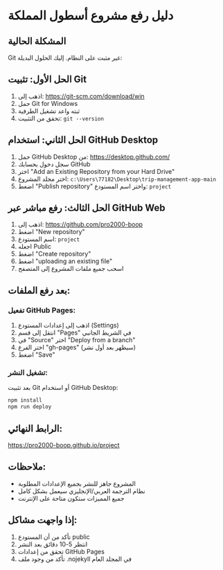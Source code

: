 # دليل رفع مشروع أسطول المملكة

## المشكلة الحالية
Git غير مثبت على النظام. إليك الحلول البديلة:

## الحل الأول: تثبيت Git
1. اذهب إلى: https://git-scm.com/download/win
2. حمل Git for Windows
3. ثبته واعد تشغيل الطرفية
4. تحقق من التثبيت: `git --version`

## الحل الثاني: استخدام GitHub Desktop
1. حمل GitHub Desktop من: https://desktop.github.com/
2. سجل دخول بحسابك GitHub
3. اختر "Add an Existing Repository from your Hard Drive"
4. اختر مجلد المشروع: `c:\Users\77182\Desktop\trip-management-app-main`
5. اضغط "Publish repository" واختر اسم المستودع: `project`

## الحل الثالث: رفع مباشر عبر GitHub Web
1. اذهب إلى: https://github.com/pro2000-boop
2. اضغط "New repository"
3. اسم المستودع: `project`
4. اجعله Public
5. اضغط "Create repository"
6. اضغط "uploading an existing file"
7. اسحب جميع ملفات المشروع إلى المتصفح

## بعد رفع الملفات:

### تفعيل GitHub Pages:
1. اذهب إلى إعدادات المستودع (Settings)
2. انتقل إلى قسم "Pages" في الشريط الجانبي
3. في "Source" اختر "Deploy from a branch"
4. اختر الفرع "gh-pages" (سيظهر بعد أول نشر)
5. اضغط "Save"

### تشغيل النشر:
بعد تثبيت Git أو استخدام GitHub Desktop:
```bash
npm install
npm run deploy
```

## الرابط النهائي:
https://pro2000-boop.github.io/project

## ملاحظات:
- المشروع جاهز للنشر بجميع الإعدادات المطلوبة
- نظام الترجمة العربي/الإنجليزي سيعمل بشكل كامل
- جميع المميزات ستكون متاحة على الإنترنت

## إذا واجهت مشاكل:
1. تأكد من أن المستودع public
2. انتظر 5-10 دقائق بعد النشر
3. تحقق من إعدادات GitHub Pages
4. تأكد من وجود ملف .nojekyll في المجلد العام
